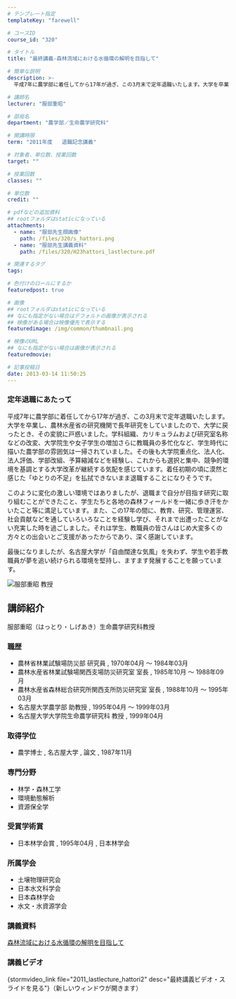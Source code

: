 ```yaml
---
# テンプレート指定
templateKey: "farewell"

# コースID
course_id: "320"

# タイトル
title: "最終講義-森林流域における水循環の解明を目指して"

# 簡単な説明
description: >-
  平成7年に農学部に着任してから17年が過ぎ、この3月末で定年退職いたします。大学を卒業し、農林水産省の研究機関で長年研究をしていましたので、大学に戻ったとき、その変貌に戸惑いました。学科組織、カリ...

# 講師名
lecturer: "服部重昭"

# 部局名
department: "農学部／生命農学研究科"

# 開講時限
term: "2011年度	退職記念講義"

# 対象者、単位数、授業回数
target: ""

# 授業回数
classes: ""

# 単位数
credit: ""

# pdfなどの追加資料
## rootフォルダはstaticになっている
attachments: 
  - name: "服部先生顔画像" 
    path: /files/320/s_hattori.png
  - name: "服部先生講義資料" 
    path: /files/320/H23hattori_lastlecture.pdf

# 関連するタグ
tags:

# 色付けのロールにするか
featuredpost: true

# 画像
## rootフォルダはstaticになっている
## なにも指定がない場合はデフォルトの画像が表示される
## 映像がある場合は映像優先で表示する
featuredimage: /img/common/thumbnail.png

# 映像のURL
## なにも指定がない場合は画像が表示される
featuredmovie: 

# 記事投稿日
date: 2013-03-14 11:50:25
---
```


### 定年退職にあたって

平成7年に農学部に着任してから17年が過ぎ、この3月末で定年退職いたします。大学を卒業し、農林水産省の研究機関で長年研究をしていましたので、大学に戻ったとき、その変貌に戸惑いました。学科組織、カリキュラムおよび研究室名称などの改変、大学院生や女子学生の増加さらに教職員の多忙化など、学生時代に描いた農学部の雰囲気は一掃されていました。その後も大学院重点化、法人化、法人評価、学部改組、予算縮減などを経験し、これからも選択と集中、競争的環境を基調とする大学改革が継続する気配を感じています。着任初期の頃に漠然と感じた「ゆとりの不足」を払拭できないまま退職することになりそうです。

このように変化の激しい環境ではありましたが、退職まで自分が目指す研究に取り組むことができたこと、学生たちと各地の森林フィールドを一緒に歩き汗をかいたこと等に満足しています。また、この17年の間に、教育、研究、管理運営、社会貢献などを通していろいろなことを経験し学び、それまで出遭ったことがない充実した時を過ごしました。それは学生、教職員の皆さんはじめ大変多くの方々との出会いとご支援があったからであり、深く感謝しています。

最後になりましたが、名古屋大学が「自由闊達な気風」を失わず、学生や若手教職員が夢を追い続けられる環境を堅持し、ますます発展することを願っています。


![服部重昭 教授](/files/320/s_hattori.png) 
## 講師紹介

服部重昭（はっとり・しげあき）生命農学研究科教授

### 職歴

* 農林省林業試験場防災部 研究員 , 1970年04月 〜 1984年03月
* 農林水産省林業試験場関西支場防災研究室 室長 , 1985年10月 〜 1988年09月
* 農林水産省森林総合研究所関西支所防災研究室 室長 , 1988年10月 〜 1995年03月
* 名古屋大学農学部 助教授 , 1995年04月 〜 1999年03月
* 名古屋大学大学院生命農学研究科 教授 , 1999年04月

### 取得学位

* 農学博士 , 名古屋大学 , 論文 , 1987年11月

### 専門分野

* 林学・森林工学
* 環境動態解析
* 資源保全学

### 受賞学術賞

* 日本林学会賞 , 1995年04月 , 日本林学会

### 所属学会

* 土壌物理研究会
* 日本水文科学会
* 日本森林学会
* 水文・水資源学会


### 講義資料

[森林流域における水循環の解明を目指して](/files/320/H23hattori_lastlecture.pdf) 

### 講義ビデオ

{stormvideo_link file="2011_lastlecture_hattori2" desc="最終講義ビデオ・スライドを見る"}（新しいウィンドウが開きます）